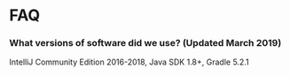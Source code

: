 # FAQ


### What versions of software did we use? (Updated March 2019)

IntelliJ Community Edition 2016-2018, Java SDK 1.8+, Gradle 5.2.1
